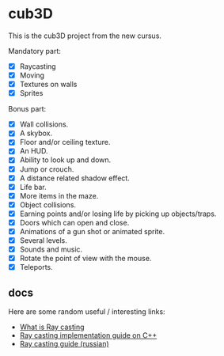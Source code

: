 # cub3D

This is the cub3D project from the new cursus.

Mandatory part:
- [x] Raycasting
- [x] Moving
- [x] Textures on walls
- [x] Sprites

Bonus part:
- [x] Wall collisions.
- [x] A skybox.
- [x] Floor and/or ceiling texture.
- [x] An HUD.
- [x] Ability to look up and down.
- [x] Jump or crouch.
- [x] A distance related shadow effect.
- [x] Life bar.
- [x] More items in the maze.
- [x] Object collisions.
- [x] Earning points and/or losing life by picking up objects/traps.
- [x] Doors which can open and close.
- [x] Animations of a gun shot or animated sprite.
- [x] Several levels.
- [x] Sounds and music.
- [x] Rotate the point of view with the mouse.
- [x] Teleports.

## docs

Here are some random useful / interesting links:
- [What is Ray casting](https://en.wikipedia.org/wiki/Ray_casting)
- [Ray casting implementation guide on C++](https://lodev.org/cgtutor/raycasting.html)
- [Ray casting guide (russian)](https://habr.com/ru/post/515256/)
